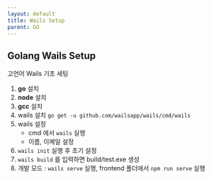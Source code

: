 ```yaml
---
layout: default
title: Wails Setup
parent: GO
---
```



## Golang Wails Setup

고언어 Wails 기초 세팅

1. __go__ 설치
2. __node__ 설치
3. __gcc__ 설치
4. wails 설치 `go get -u github.com/wailsapp/wails/cmd/wails`
5. wails 설정
    - cmd 에서 `wails` 실행
    - 이름, 이메일 설정
6. `wails init` 실행 후 초기 설정
7. `wails build` 를 입력하면 build/test.exe 생성
8. 개발 모드 : `wails serve` 실행, frontend 폴더에서 `npm run serve` 실행